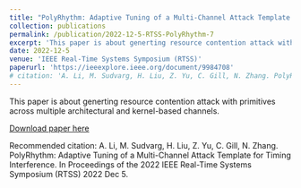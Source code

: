 ```yaml
---
title: "PolyRhythm: Adaptive Tuning of a Multi-Channel Attack Template for Timing Interference"
collection: publications
permalink: /publication/2022-12-5-RTSS-PolyRhythm-7
excerpt: 'This paper is about generting resource contention attack with primitives across multiple architectural and kernel-based channels.'
date: 2022-12-5
venue: 'IEEE Real-Time Systems Symposium (RTSS)'
paperurl: 'https://ieeexplore.ieee.org/document/9984708'
# citation: 'A. Li, M. Sudvarg, H. Liu, Z. Yu, C. Gill, N. Zhang. PolyRhythm: Adaptive Tuning of a Multi-Channel Attack Template for Timing Interference. In Proceedings of the 2022 IEEE Real-Time Systems Symposium (RTSS) 2022 Dec 5.'
---
```

This paper is about generting resource contention attack with primitives across multiple architectural and kernel-based channels.

[Download paper here](https://ieeexplore.ieee.org/document/9984708)

Recommended citation: A. Li, M. Sudvarg, H. Liu, Z. Yu, C. Gill, N. Zhang. PolyRhythm: Adaptive Tuning of a Multi-Channel Attack Template for Timing Interference. In Proceedings of the 2022 IEEE Real-Time Systems Symposium (RTSS) 2022 Dec 5.
